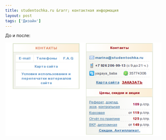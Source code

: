 ```yaml
---
title: studentochka.ru &rarr; контактная информация 
layout: post
tags: ['Дизайн']
---
```


До и после:

![Контактная информация на studentochka.ru](/images/studentochka-contacts_block.png)
